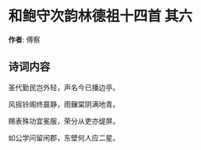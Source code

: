 # 和鲍守次韵林德祖十四首  其六

**作者**: 傅察

## 诗词内容

圣代勤民岂外轻，声名今已播边亭。

风摇铃阁终晨静，雨鏁棠阴满地青。

赐表殊功宜冕服，荣分从吏亦缇屏。

如公学问留闲郡，东壁何人应二星。

